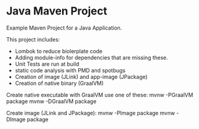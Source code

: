 # Java Maven Project

Example Maven Project for a Java Application.

This project includes:
- Lombok to reduce biolerplate code
- Adding module-info for dependencies that are missing these.
- Unit Tests are run at build
- static code analysis with PMD and spotbugs
- Creation of image (JLink) and app-image (JPackage)
- Creation of native binary (GraalVM)

Create native executable with GraalVM use one of these:
mvnw -PGraalVM package
mvnw -DGraalVM package

Create image (JLink and JPackage):
mvnw -PImage package
mvnw -DImage package